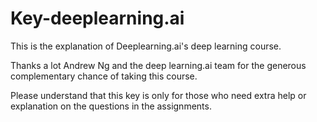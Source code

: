 # Key-deeplearning.ai
This is the explanation of Deeplearning.ai's deep learning course.

Thanks a lot Andrew Ng and the deep learning.ai team for the generous complementary chance of taking this course.

Please understand that this key is only for those who need extra help or explanation on the questions in the assignments.


